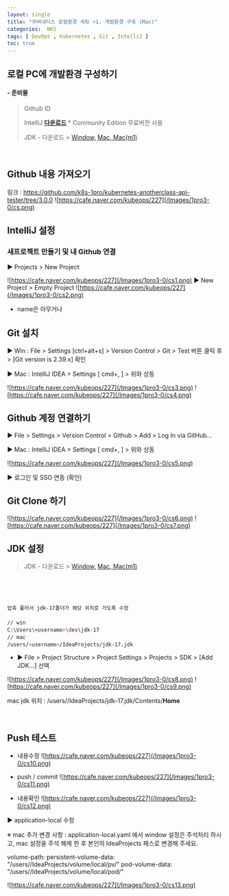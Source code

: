 ```yaml
---
layout: single
title: "쿠버네티스 로컬환경 세팅 >1. 개발환경 구축 (Mac)"
categories:  NKS
tags: [ DevOps , Kubernetes , Git , IntelliJ ]
toc: true
---
```





## 로컬 PC에 개발환경 구성하기 

#### - 준비물 
> Github ID 
> 
> IntelliJ  **[다운로드](https://www.jetbrains.com/ko-kr/idea/download/other.html)**  * Community Edition  무료버전 사용 
>
> JDK - 다운로드 >
> [Window,](https://download.java.net/java/GA/jdk17/0d483333a00540d886896bac774ff48b/35/GPL/openjdk-17_windows-x64_bin.zip)
> [Mac, ](https://download.java.net/java/GA/jdk17/0d483333a00540d886896bac774ff48b/35/GPL/openjdk-17_macos-x64_bin.tar.gz)
> [Mac(m1)](https://download.java.net/java/GA/jdk17/0d483333a00540d886896bac774ff48b/35/GPL/openjdk-17_macos-aarch64_bin.tar.gz)

​


## Github 내용 가져오기
링크 : https://github.com/k8s-1pro/kubernetes-anotherclass-api-tester/tree/3.0.0
![https://cafe.naver.com/kubeops/227](/Images/1pro3-0/cs.png)



## IntelliJ 설정

### 새프로젝트 만들기 및 내 Github 연결

▶ Projects > New Project

![https://cafe.naver.com/kubeops/227](/Images/1pro3-0/cs1.png)
▶ New Project > Empty Project
![https://cafe.naver.com/kubeops/227](/Images/1pro3-0/cs2.png)

* name은 아무거나 


## Git 설치
▶ Win : File > Settings [ctrl+alt+s] > Version Control > Git > Test 버튼 클릭 후 > [Git version is 2.39.x] 확인

▶ Mac : IntelliJ IDEA > Settings [ cmd+, ] > 위와 상동

![https://cafe.naver.com/kubeops/227](/Images/1pro3-0/cs3.png)
![https://cafe.naver.com/kubeops/227](/Images/1pro3-0/cs4.png)

## Github 계정 연결하기
▶ File > Settings > Version Control > Github > Add > Log In via GitHub... 

▶ Mac : IntelliJ IDEA > Settings [ cmd+, ] > 위와 상동

![https://cafe.naver.com/kubeops/227](/Images/1pro3-0/cs5.png)

▶ 로그인 및 SSO 연동 (확인)


## Git Clone 하기 
![https://cafe.naver.com/kubeops/227](/Images/1pro3-0/cs6.png)
![https://cafe.naver.com/kubeops/227](/Images/1pro3-0/cs7.png)




## JDK 설정
> JDK - 다운로드 >
> [Window,](https://download.java.net/java/GA/jdk17/0d483333a00540d886896bac774ff48b/35/GPL/openjdk-17_windows-x64_bin.zip)
> [Mac, ](https://download.java.net/java/GA/jdk17/0d483333a00540d886896bac774ff48b/35/GPL/openjdk-17_macos-x64_bin.tar.gz)
> [Mac(m1)](https://download.java.net/java/GA/jdk17/0d483333a00540d886896bac774ff48b/35/GPL/openjdk-17_macos-aarch64_bin.tar.gz)

​

~~~bash


압축 풀어서 jdk-17폴더가 해당 위치로 가도록 수정

// win 
C:\Users\<username>\dev\jdk-17
// mac 
/users/<username>/IdeaProjects/jdk-17.jdk

~~~

- ▶ File > Project Structure > Project Settings > Projects > SDK > [Add JDK...] 선택

![https://cafe.naver.com/kubeops/227](/Images/1pro3-0/cs8.png)
![https://cafe.naver.com/kubeops/227](/Images/1pro3-0/cs9.png)


mac jdk 위치 : /users/<username>/IdeaProjects/jdk-17.jdk/Contents/**Home**

​


## Push 테스트

- 내용수정 
![https://cafe.naver.com/kubeops/227](/Images/1pro3-0/cs10.png)

- push / commit
![https://cafe.naver.com/kubeops/227](/Images/1pro3-0/cs11.png)

- 내용확인
![https://cafe.naver.com/kubeops/227](/Images/1pro3-0/cs12.png)

▶  application-local 수정

※ mac 추가 변경 사항 : application-local.yaml 에서 window 설정은 주석처리 하시고, mac 설정을 주석 해제 한 후 본인의 IdeaProjects 패스로 변경해 주세요.

volume-path:
  persistent-volume-data: "/users/<username>/IdeaProjects/volume/local/pv/"
  pod-volume-data: "/users/<username>/IdeaProjects/volume/local/pod/"


![https://cafe.naver.com/kubeops/227](/Images/1pro3-0/cs13.png)